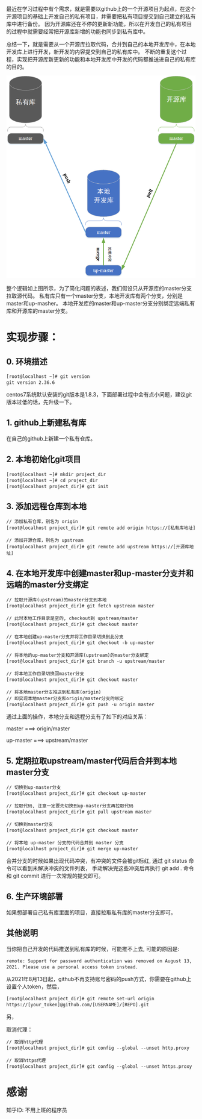最近在学习过程中有个需求，就是需要以github上的一个开源项目为起点，在这个开源项目的基础上开发自己的私有项目，并需要把私有项目提交到自己建立的私有库中进行备份。
因为开源库还在不停的更新新功能，所以在开发自己的私有项目的过程中就需要经常把开源库新增的功能也同步到私有库中。

总结一下，就是需要从一个开源库拉取代码，合并到自己的本地开发库中，在本地开发库上进行开发，新开发的内容提交到自己的私有库中。
不断的重复这个过程，实现把开源库新更新的功能和本地开发库中开发的代码都推送进自己的私有库的目的。

<div align=center><img src="./assets/git私有库开源库协同开发图.png"/></div>


整个逻辑如上图所示，为了简化问题的表述，我们假设只从开源库的master分支拉取源代码。
私有库只有一个master分支，本地开发库有两个分支，分别是master和up-masher。
本地开发库的master和up-master分支分别绑定远端私有库和开源库的master分支。

# 实现步骤：

## 0. 环境描述
```shell
[root@localhost ~]# git version
git version 2.36.6
```
centos7系统默认安装的git版本是1.8.3，下面部署过程中会有点小问题，建议git版本过低的话，先升级一下。

## 1. github上新建私有库
在自己的github上新建一个私有仓库。

## 2. 本地初始化git项目
```shell
[root@localhost ~]# mkdir project_dir
[root@localhost ~]# cd project_dir
[root@localhost project_dir]# git init
```

## 3. 添加远程仓库到本地
```shell
// 添加私有仓库，别名为 origin
[root@localhost project_dir]# git remote add origin https://[私有库地址]

// 添加开源仓库，别名为 upstream
[root@localhost project_dir]# git remote add upstream https://[开源库地址]
```

## 4. 在本地开发库中创建master和up-master分支并和远端的master分支绑定
```shell
// 拉取开源库(upstream)的master分支到本地
[root@localhost project_dir]# git fetch upstream master

// 此时本地工作目录是空的, checkout到 upstream/master
[root@localhost project_dir]# git checkout master

// 在本地创建up-master分支并将工作目录切换到此分支
[root@localhost project_dir]# git checkout -b up-master

// 将本地的up-master分支和开源库(upstream)的master分支绑定
[root@localhost project_dir]# git branch -u upstream/master

// 将本地工作目录切换回master分支
[root@localhost project_dir]# git checkout master

// 将本地master分支推送到私有库(origin)
// 即实现本地master分支和origin/master分支的绑定
[root@localhost project_dir]# git push -u origin master
```
通过上面的操作，本地分支和远程分支有了如下的对应关系：

master ===> origin/master

up-master ===> upstream/master

## 5. 定期拉取upstream/master代码后合并到本地master分支
```shell
// 切换到up-master分支
[root@localhost project_dir]# git checkout up-master

// 拉取代码, 注意一定要先切换到up-master分支再拉取代码
[root@localhost project_dir]# git pull upstream master

// 切换到master分支
[root@localhost project_dir]# git checkout master

// 将本地 up-master 分支的代码合并到 master 分支
[root@localhost project_dir]# git merge up-master
```
合并分支的时候如果出现代码冲突，有冲突的文件会被git标红, 通过 git status 命令可以看到未解决冲突的文件列表，
手动解决完这些冲突后再执行 git add . 命令和 git commit 进行一次常规的提交即可。

## 6. 生产环境部署
如果想部署自己私有库里面的项目，直接拉取私有库的master分支即可。

## 其他说明
当你把自己开发的代码推送到私有库的时候，可能推不上去,
可能的原因是:
```
remote: Support for password authentication was removed on August 13, 2021. Please use a personal access token instead.
```
从2021年8月13日起，github不再支持账号密码的push方式，你需要在github上设置个人token，然后，
```shell
[root@localhost project_dir]# git remote set-url origin https://[your_token]@github.com/[USERNAME]/[REPO].git
```

另，

取消代理：
```shell
// 取消http代理
[root@localhost project_dir]# git config --global --unset http.proxy

// 取消https代理
[root@localhost project_dir]# git config --global --unset https.proxy
```

# 感谢
知乎ID: 不用上班的程序员
